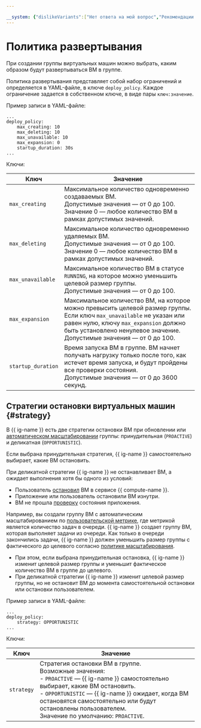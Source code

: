 ```yaml
---

__system: {"dislikeVariants":["Нет ответа на мой вопрос","Рекомендации не помогли","Содержание не соответствует заголовку","Другое"]}
---
```

# Политика развертывания

При создании группы виртуальных машин можно выбрать, каким образом будут развертываться ВМ в группе.

Политика развертывания представляет собой набор ограничений и определяется в YAML-файле, в ключе `deploy_policy`. Каждое ограничение задается в собственном ключе, в виде пары `ключ:значение`.

Пример записи в YAML-файле:

```
...
deploy_policy:
    max_creating: 10
    max_deleting: 10
    max_unavailable: 10
    max_expansion: 0
    startup_duration: 30s
...
```

Ключи:

Ключ | Значение
----- | -----
`max_creating` | Максимальное количество одновременно создаваемых ВМ.<br>Допустимые значения — от 0 до 100. Значение 0 — любое количество ВМ в рамках допустимых значений.
`max_deleting` | Максимальное количество одновременно удаляемых ВМ.<br>Допустимые значения — от 0 до 100. Значение 0 — любое количество ВМ в рамках допустимых значений.
`max_unavailable` | Максимальное количество ВМ в статусе `RUNNING`, на которое можно уменьшить целевой размер группы.<br>Допустимые значения — от 0 до 100.
`max_expansion` | Максимальное количество ВМ, на которое можно превысить целевой размер группы. Если ключ `max_unavailable` не указан или равен нулю, ключу `max_expansion` должно быть установлено ненулевое значение.<br>Допустимые значения — от 0 до 100.
`startup_duration` | Время запуска ВМ в группе. ВМ начнет получать нагрузку только после того, как истечет время запуска, и будут пройдены все проверки состояния.<br>Допустимые значения — от 0 до 3600 секунд.

## Стратегии остановки виртуальных машин {#strategy}

В {{ ig-name }} есть две стратегии остановки ВМ при обновлении или [автоматическом масштабировании](../scale.md#auto-scale) группы: принудительная (`PROACTIVE`) и деликатная (`OPPORTUNISTIC`).

Если выбрана принудительная стратегия, {{ ig-name }} самостоятельно выбирает, какие ВМ остановить. 

При деликатной стратегии {{ ig-name }} не останавливает ВМ, а ожидает выполнения хотя бы одного из условий:
* Пользователь [остановил](../../../operations/vm-control/vm-stop-and-start.md#stop) ВМ в сервисе {{ compute-name }}.
* Приложение или пользователь остановили ВМ изнутри.
* ВМ не прошла [проверку](../autohealing.md#functional-healthcheck) состояния приложения.

Например, вы создали группу ВМ с автоматическим масштабированием по [пользовательской метрике](../scale.md#custom-metrics), где метрикой является количество задач в очереди. {{ ig-name }} создает группу ВМ, которая выполняет задачи из очереди. Как только в очереди закончились задачи, {{ ig-name }} должен уменьшить размер группы с фактического до целевого согласно [политике масштабирования](scale-policy.md).
  * При этом, если выбрана принудительная остановка, {{ ig-name }} изменит целевой размер группы и уменьшит фактическое количество ВМ в группе до целевого.
  * При деликатной стратегии {{ ig-name }} изменит целевой размер группы, но не остановит ВМ до момента самостоятельной остановки или остановки пользователем.

Пример записи в YAML-файле:

```
...
deploy_policy:
    strategy: OPPORTUNISTIC
...
```

Ключи:

Ключ | Значение
----- | -----
`strategy` | Стратегия остановки ВМ в группе.<br>Возможные значения:<br>- `PROACTIVE` — {{ ig-name }} самостоятельно выбирает, какие ВМ остановить.<br>- `OPPORTUNISTIC` — {{ ig-name }} ожидает, когда ВМ остановятся самостоятельно или будут остановлены пользователем.<br>Значение по умолчанию: `PROACTIVE`.